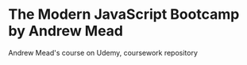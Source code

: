 # The Modern JavaScript Bootcamp by Andrew Mead

Andrew Mead's course on Udemy, coursework repository